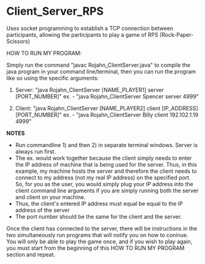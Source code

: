 # Client_Server_RPS
Uses socket programming to establish a TCP connection between participants, allowing the participants to play a game of RPS (Rock-Paper-Scissors)

HOW TO RUN MY PROGRAM:

Simply run the command "javac Rojahn_ClientServer.java" to compile the java program in your command line/terminal, then you can run the program like so using the specific arguments:

1) Server: "java Rojahn_ClientServer [NAME_PLAYER1] server [PORT_NUMBER]"
     ex. - "java Rojahn_ClientServer Spencer server 4999"

2) Client: "java Rojahn_ClientServer [NAME_PLAYER2] client [IP_ADDRESS] [PORT_NUMBER]"
     ex. - "java Rojahn_ClientServer Billy client 192.102.1.19 4999"

**NOTES**
- Run commandline 1) and then 2) in separate terminal windows. Server is always run first.
- The ex. would work together because the client simply needs to enter the IP address of machine that is being used for the server. Thus, in this example, my machine hosts the server and therefore the client needs to connect to my address (not my real IP address) on the specified port. So, for you as the user, you would simply plug your IP address into the client command line arguments if you are simply running both the server and client on your machine.
- Thus, the client's entered IP address must equal be equal to the IP address of the server
- The port number should be the same for the client and the server.

Once the client has connected to the server, there will be instructions in the two simultaneously run programs that will notify you on how to coninue. You will only be able to play the game once, and if you wish to play again, you must start from the beginning of this HOW TO RUN MY PROGRAM section and repeat.
